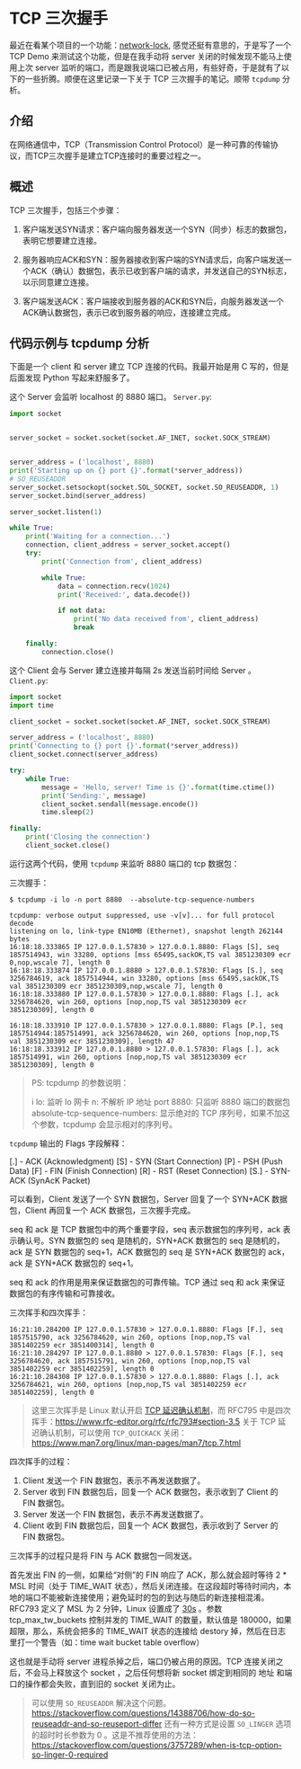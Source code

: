 # TCP 三次握手

最近在看某个项目的一个功能：[network-lock](https://www.criu.org/TCP_connection#Checkpoint_and_restore_TCP_connection), 感觉还挺有意思的，于是写了一个 TCP Demo 来测试这个功能，但是在我手动将 server 关闭的时候发现不能马上使用上次 server 监听的端口，而是跟我说端口已被占用，有些好奇，于是就有了以下的一些折腾。顺便在这里记录一下关于 TCP 三次握手的笔记。顺带 `tcpdump` 分析。

## 介绍

在网络通信中，TCP（Transmission Control Protocol）是一种可靠的传输协议，而TCP三次握手是建立TCP连接时的重要过程之一。

## 概述

TCP 三次握手，包括三个步骤：

1. 客户端发送SYN请求：客户端向服务器发送一个SYN（同步）标志的数据包，表明它想要建立连接。

2. 服务器响应ACK和SYN：服务器接收到客户端的SYN请求后，向客户端发送一个ACK（确认）数据包，表示已收到客户端的请求，并发送自己的SYN标志，以示同意建立连接。

3. 客户端发送ACK：客户端接收到服务器的ACK和SYN后，向服务器发送一个ACK确认数据包，表示已收到服务器的响应，连接建立完成。

## 代码示例与 tcpdump 分析

下面是一个 client 和 server 建立 TCP 连接的代码。我最开始是用 C 写的，但是后面发现 Python 写起来舒服多了。

这个 Server 会监听 localhost 的 8880 端口。
`Server.py`:

```py
import socket


server_socket = socket.socket(socket.AF_INET, socket.SOCK_STREAM)


server_address = ('localhost', 8880)
print('Starting up on {} port {}'.format(*server_address))
# SO_REUSEADDR
server_socket.setsockopt(socket.SOL_SOCKET, socket.SO_REUSEADDR, 1)
server_socket.bind(server_address)

server_socket.listen(1)

while True:
    print('Waiting for a connection...')
    connection, client_address = server_socket.accept()
    try:
        print('Connection from', client_address)

        while True:
            data = connection.recv(1024)
            print('Received:', data.decode())

            if not data:
                print('No data received from', client_address)
                break

    finally:
        connection.close()
```

这个 Client 会与 Server 建立连接并每隔 2s 发送当前时间给 Server 。
`Client.py`:

```py
import socket
import time

client_socket = socket.socket(socket.AF_INET, socket.SOCK_STREAM)

server_address = ('localhost', 8880)
print('Connecting to {} port {}'.format(*server_address))
client_socket.connect(server_address)

try:
    while True:
        message = 'Hello, server! Time is {}'.format(time.ctime())
        print('Sending:', message)
        client_socket.sendall(message.encode())
        time.sleep(2)

finally:
    print('Closing the connection')
    client_socket.close()
```

运行这两个代码，使用 `tcpdump` 来监听 8880 端口的 tcp 数据包：

三次握手：

```
$ tcpdump -i lo -n port 8880  --absolute-tcp-sequence-numbers

tcpdump: verbose output suppressed, use -v[v]... for full protocol decode
listening on lo, link-type EN10MB (Ethernet), snapshot length 262144 bytes
16:18:18.333865 IP 127.0.0.1.57830 > 127.0.0.1.8880: Flags [S], seq 1857514943, win 33280, options [mss 65495,sackOK,TS val 3851230309 ecr 0,nop,wscale 7], length 0
16:18:18.333874 IP 127.0.0.1.8880 > 127.0.0.1.57830: Flags [S.], seq 3256784619, ack 1857514944, win 33280, options [mss 65495,sackOK,TS val 3851230309 ecr 3851230309,nop,wscale 7], length 0
16:18:18.333880 IP 127.0.0.1.57830 > 127.0.0.1.8880: Flags [.], ack 3256784620, win 260, options [nop,nop,TS val 3851230309 ecr 3851230309], length 0

16:18:18.333910 IP 127.0.0.1.57830 > 127.0.0.1.8880: Flags [P.], seq 1857514944:1857514991, ack 3256784620, win 260, options [nop,nop,TS val 3851230309 ecr 3851230309], length 47
16:18:18.333912 IP 127.0.0.1.8880 > 127.0.0.1.57830: Flags [.], ack 1857514991, win 260, options [nop,nop,TS val 3851230309 ecr 3851230309], length 0
```

> PS: tcpdump 的参数说明：
>
> i lo: 监听 lo 网卡
> n: 不解析 IP 地址
> port 8880: 只监听 8880 端口的数据包
> absolute-tcp-sequence-numbers: 显示绝对的 TCP 序列号，如果不加这个参数，tcpdump 会显示相对的序列号。

`tcpdump` 输出的 Flags 字段解释：

[.] - ACK (Acknowledgment)
[S] - SYN (Start Connection)
[P] - PSH (Push Data)
[F] - FIN (Finish Connection)
[R] - RST (Reset Connection)
[S.] - SYN-ACK (SynAcK Packet)

可以看到，Client 发送了一个 SYN 数据包，Server 回复了一个 SYN+ACK 数据包，Client 再回复一个 ACK 数据包，三次握手完成。

seq 和 ack 是 TCP 数据包中的两个重要字段，seq 表示数据包的序列号，ack 表示确认号。SYN 数据包的 seq 是随机的，SYN+ACK 数据包的 seq 是随机的，ack 是 SYN 数据包的 seq+1，ACK 数据包的 seq 是 SYN+ACK 数据包的 ack，ack 是 SYN+ACK 数据包的 seq+1。

seq 和 ack 的作用是用来保证数据包的可靠传输。TCP 通过 seq 和 ack 来保证数据包的有序传输和可靠接收。

三次挥手和四次挥手：

```
16:21:10.284200 IP 127.0.0.1.57830 > 127.0.0.1.8880: Flags [F.], seq 1857515790, ack 3256784620, win 260, options [nop,nop,TS val 3851402259 ecr 3851400314], length 0
16:21:10.284297 IP 127.0.0.1.8880 > 127.0.0.1.57830: Flags [F.], seq 3256784620, ack 1857515791, win 260, options [nop,nop,TS val 3851402259 ecr 3851402259], length 0
16:21:10.284308 IP 127.0.0.1.57830 > 127.0.0.1.8880: Flags [.], ack 3256784621, win 260, options [nop,nop,TS val 3851402259 ecr 3851402259], length 0
```
> 这里三次挥手是 Linux 默认开启 [TCP 延迟确认机制](https://en.wikipedia.org/wiki/TCP_delayed_acknowledgment)，而 RFC795 中是四次挥手：https://www.rfc-editor.org/rfc/rfc793#section-3.5
> 关于 TCP 延迟确认机制，可以使用 `TCP_QUICKACK` 关闭：https://www.man7.org/linux/man-pages/man7/tcp.7.html

四次挥手的过程：

1. Client 发送一个 FIN 数据包，表示不再发送数据了。
2. Server 收到 FIN 数据包后，回复一个 ACK 数据包，表示收到了 Client 的 FIN 数据包。
3. Server 发送一个 FIN 数据包，表示不再发送数据了。
4. Client 收到 FIN 数据包后，回复一个 ACK 数据包，表示收到了 Server 的 FIN 数据包。

三次挥手的过程只是将 FIN 与 ACK 数据包一同发送。

首先发出 FIN 的一侧，如果给“对侧”的 FIN 响应了 ACK，那么就会超时等待 2 * MSL 时间（处于 TIME_WAIT 状态），然后关闭连接。在这段超时等待时间内，本地的端口不能被新连接使用；避免延时的包的到达与随后的新连接相混淆。RFC793 定义了 MSL 为 2 分钟，Linux 设置成了 [30s](https://git.kernel.org/pub/scm/linux/kernel/git/stable/linux.git/tree/net/ipv4/tcp.c?h=linux-6.8.y#n2863) 。参数 tcp_max_tw_buckets 控制并发的 TIME_WAIT 的数量，默认值是 180000，如果超限，那么，系统会把多的 TIME_WAIT 状态的连接给 destory 掉，然后在日志里打一个警告（如：time wait bucket table overflow）

这也就是手动将 server 进程杀掉之后，端口仍被占用的原因。TCP 连接关闭之后，不会马上释放这个 socket ，之后任何想将新 socket 绑定到相同的 地址 和端口的操作都会失败，直到旧的 socket 关闭为止。

> 可以使用 `SO_REUSEADDR` 解决这个问题。https://stackoverflow.com/questions/14388706/how-do-so-reuseaddr-and-so-reuseport-differ
> 还有一种方式是设置 `SO_LINGER` 选项的超时时长参数为 0 。这是不推荐使用的方法：https://stackoverflow.com/questions/3757289/when-is-tcp-option-so-linger-0-required
